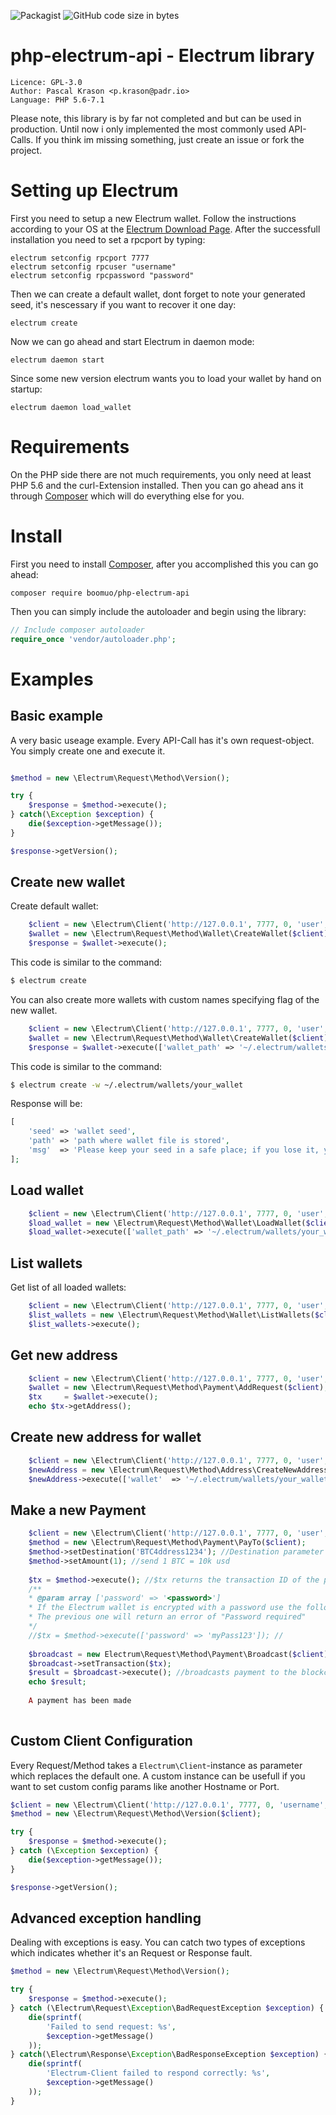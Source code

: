 ![Packagist](https://img.shields.io/packagist/dt/padrio/php-electrum-api.svg?color=%234c1)
![GitHub code size in bytes](https://img.shields.io/github/languages/code-size/padrio/php-electrum-api.svg?color=%234c1)

# php-electrum-api - Electrum library
```
Licence: GPL-3.0
Author: Pascal Krason <p.krason@padr.io>
Language: PHP 5.6-7.1
```
Please note, this library is by far not completed and but can be used in production. Until now i only implemented the most commonly used API-Calls. If you think im missing something, just create an issue or fork the project.

# Setting up Electrum
First you need to setup a new Electrum wallet. Follow the instructions according to your OS at the [Electrum Download Page](https://electrum.org/#download). After the successfull installation you need to set a rpcport by typing:
```
electrum setconfig rpcport 7777
electrum setconfig rpcuser "username"
electrum setconfig rpcpassword "password"
```
Then we can create a default wallet, dont forget to note your generated seed, it's nescessary if you want to recover it one day:
```
electrum create
```
Now we can go ahead and start Electrum in daemon mode:
```
electrum daemon start
```
Since some new version electrum wants you to load your wallet by hand on startup:
```
electrum daemon load_wallet
```

# Requirements
On the PHP side there are not much requirements, you only need at least PHP 5.6 and the curl-Extension installed. Then you can go ahead ans it through [Composer](http://getcomposer.org) which will do everything else for you.

# Install
First you need to install [Composer](https://getcomposer.org/doc/00-intro.md), after you accomplished this you can go ahead:
```
composer require boomuo/php-electrum-api
```
Then you can simply include the autoloader and begin using the library:
```php
// Include composer autoloader
require_once 'vendor/autoloader.php';
```

# Examples

## Basic example
A very basic useage example. Every API-Call has it's own request-object. You simply create one and execute it.
```php

$method = new \Electrum\Request\Method\Version();

try {
    $response = $method->execute();
} catch(\Exception $exception) {
    die($exception->getMessage());
}

$response->getVersion();
```

## Create new wallet

Create default wallet:
```php
    $client = new \Electrum\Client('http://127.0.0.1', 7777, 0, 'user', 'password');
    $wallet = new \Electrum\Request\Method\Wallet\CreateWallet($client);
    $response = $wallet->execute();
```

This code is similar to the command:
```bash
$ electrum create
```

You can also create more wallets with custom names specifying flag of the new wallet. 
```php
    $client = new \Electrum\Client('http://127.0.0.1', 7777, 0, 'user', 'password');
    $wallet = new \Electrum\Request\Method\Wallet\CreateWallet($client);
    $response = $wallet->execute(['wallet_path' => '~/.electrum/wallets/your_wallet']);
```

This code is similar to the command:
```bash
$ electrum create -w ~/.electrum/wallets/your_wallet
```

Response will be:
```php
[
    'seed' => 'wallet seed',
    'path' => 'path where wallet file is stored',
    'msg'  => 'Please keep your seed in a safe place; if you lose it, you will not be able to restore your wallet.',
];
```

## Load wallet

```php
    $client = new \Electrum\Client('http://127.0.0.1', 7777, 0, 'user', 'password');
    $load_wallet = new \Electrum\Request\Method\Wallet\LoadWallet($client);
    $load_wallet->execute(['wallet_path' => '~/.electrum/wallets/your_wallet']);
````

## List wallets

Get list of all loaded wallets:
```php
    $client = new \Electrum\Client('http://127.0.0.1', 7777, 0, 'user', 'password');
    $list_wallets = new \Electrum\Request\Method\Wallet\ListWallets($client);
    $list_wallets->execute();
```

## Get new address
```php
    $client = new \Electrum\Client('http://127.0.0.1', 7777, 0, 'user', 'password');
    $wallet = new \Electrum\Request\Method\Payment\AddRequest($client);
    $tx     = $wallet->execute();
    echo $tx->getAddress();
```

## Create new address for wallet

```php
    $client = new \Electrum\Client('http://127.0.0.1', 7777, 0, 'user', 'password');
    $newAddress = new \Electrum\Request\Method\Address\CreateNewAddress($client);
    $newAddress->execute(['wallet'  => '~/.electrum/wallets/your_wallet']);
```


## Make a new Payment
```php
    $client = new \Electrum\Client('http://127.0.0.1', 7777, 0, 'user', 'password');
    $method = new \Electrum\Request\Method\Payment\PayTo($client);
    $method->setDestination('BTC4ddress1234'); //Destination parameter is the address where we'll send the btc
    $method->setAmount(1); //send 1 BTC = 10k usd
    
    $tx = $method->execute(); //$tx returns the transaction ID of the payment, this is still not sent to the blockchain
    /**
    * @param array ['password' => '<password>']
    * If the Electrum wallet is encrypted with a password use the following execute method instead
    * The previous one will return an error of "Password required"
    */
    //$tx = $method->execute(['password' => 'myPass123']); //
    
    $broadcast = new Electrum\Request\Method\Payment\Broadcast($client);
    $broadcast->setTransaction($tx);
    $result = $broadcast->execute(); //broadcasts payment to the blockchain
    echo $result;
    
    A payment has been made
    
```

## Custom Client Configuration
Every Request/Method takes a `Electrum\Client`-instance as parameter which replaces the default one. A custom instance can be usefull if you want to set custom config params like another Hostname or Port.
```php
$client = new \Electrum\Client('http://127.0.0.1', 7777, 0, 'username', 'password');
$method = new \Electrum\Request\Method\Version($client);

try {
    $response = $method->execute();
} catch (\Exception $exception) {
    die($exception->getMessage());
}

$response->getVersion();
```

## Advanced exception handling
Dealing with exceptions is easy. You can catch two types of exceptions which indicates whether it's an Request or Response fault.
```php
$method = new \Electrum\Request\Method\Version();

try {
    $response = $method->execute();
} catch (\Electrum\Request\Exception\BadRequestException $exception) {
    die(sprintf(
        'Failed to send request: %s',
        $exception->getMessage()
    ));
} catch(\Electrum\Response\Exception\BadResponseException $exception) {
    die(sprintf(
        'Electrum-Client failed to respond correctly: %s',
        $exception->getMessage()
    ));
}
```
